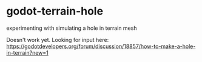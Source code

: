 # godot-terrain-hole
experimenting with simulating a hole in terrain mesh

Doesn't work yet. Looking for input here:
https://godotdevelopers.org/forum/discussion/18857/how-to-make-a-hole-in-terrain?new=1
